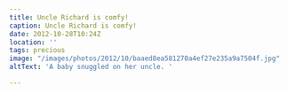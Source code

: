 ```yaml
---
title: Uncle Richard is comfy!
caption: Uncle Richard is comfy!
date: 2012-10-28T10:24Z
location: ''
tags: precious
image: "/images/photos/2012/10/baaed8ea581270a4ef27e235a9a7504f.jpg"
altText: 'A baby snuggled on her uncle. '

---
```

